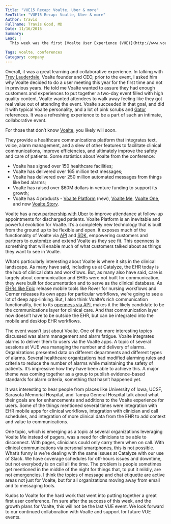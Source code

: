 ```yaml
---
Title: "VUE15 Recap: Voalte, Uber & more"
SeoTitle: "VUE15 Recap: Voalte, Uber & more"
Author: travis
Fullname: Travis Good, MD
Date: 11/16/2015
Summary: 
Lead: |
  This week was the first [Voalte User Experience (VUE)](http://www.voalte.com/vue15/) conference. Catalyze sponsored the event, which took place in Sarasota, FL, and moderated a panel on lessons learned in mobile health and the path forward. We were happy to be included in the event and to support it; we’re also very excited to be working with [Voalte](http://www.voalte.com/). 

Tags: voalte, conferences
Category: company
---
```

Overall, it was a great learning and collaborative experience. In talking with [Trey Lauderdale](http://www.voalte.com/about-us/trey-lauderdale/), Voalte founder and CEO, prior to the event, I asked him why Voalte decided to do a user meeting this year for the first time and not in previous years. He told me Voalte wanted to assure they had enough customers and experiences to put together a two-day event filled with high quality content. Voalte wanted attendees to walk away feeling like they got real value out of attending the event. Voalte succeeded in that goal, and did it with typical Voalte personality, and a lot of pink scrubs and [Gator](http://www.ufl.edu/) references. It was a refreshing experience to be a part of such an intimate, collaborative event.

For those that don’t know [Voalte](http://www.voalte.com/), you likely will soon. 

They provide a healthcare communications platform that integrates text, voice, alarm management, and a slew of other features to facilitate clinical communications, improve efficiencies, and ultimately improve the safety and care of patients. Some statistics about Voalte from the conference:

- Voalte has signed over 150 healthcare facilities;
- Voalte has delivered over 165 million text messages;
- Voalte has delivered over 250 million automated messages from things like bed alarms;
- Voalte has raised over $60M dollars in venture funding to support its growth;
- Voalte has 4 products - [Voalte Platform](http://www.voalte.com/platform/) (new), [Voalte Me](http://www.voalte.com/platform/collaboration/voalte-me/), [Voalte One](http://www.voalte.com/platform/collaboration/voalte-one/), and now [Voalte Story](http://www.kcentv.com/story/30510497/voalte-announces-story-insight-and-uber-initiative-to-expand-care-collaboration-offerings).

Voalte has a [new partnership with Uber](http://www.prnewswire.com/news-releases/voalte-uber-smh-unite-to-help-address-patient-transportation-challenges-300177760.html) to improve attendance at follow-up appointments for discharged patients. Voalte Platform is an inevitable and powerful evolution for Voalte. It’s a completely new technology that is built from the ground up to be flexible and open. It exposes much of the functionality of Voalte via [API](https://catalyze.io/blog/how-to-design-a-hipaa-compliant-healthcare-api) and [SDK](https://catalyze.io/blog/android-sdk-released), empowering customers and partners to customize and extend Voalte as they see fit. This openness is something that will enable much of what customers talked about as things they want to see in Voalte.

What’s particularly interesting about Voalte is where it sits in the clinical landscape. As many have said, including us at Catalyze, the EHR today is the hub of clinical data and workflows. But, as many also have said, care is largely about communication and EHRs were not built for communication, they were built for documentation and to serve as the clinical database. As [EHRs like Epic](https://catalyze.io/blog/integrating-with-epic-or-any-ehr) release mobile tools like Rover for nursing workflows and Cerner releases its own apps for particular workflows, we’re going to see a lot of deep app-linking. But, I also think Voalte’s rich communication functionality, tied to its [openness via API](https://catalyze.io/blog/open-apis-solve-lack-of-ehr-interoperability), makes it the likely candidate to be the communications layer for clinical care. And that communication layer now doesn’t have to be outside the EHR, but can be integrated into the mobile and desktop EHR workflows.

The event wasn’t just about Voalte. One of the more interesting topics discussed was alarm management and alarm fatigue. Voalte integrates alarms to deliver them to users via the Voalte apps. A topic of several sessions at VUE was managing the number and delivery of alarms. Organizations presented data on different departments and different types of alarms. Several healthcare organizations had modified alarming rules and criteria to reduce the number of alarms while maintaining the safety of patients. It’s impressive how they have been able to achieve this. A major theme was coming together as a group to publish evidence-based standards for alarm criteria, something that hasn’t happened yet.

It was interesting to hear people from places like University of Iowa, UCSF, Sarasota Memorial Hospital, and Tampa General Hospital talk about what their goals are for enhancements and additions to the Voalte experience for users. Some of the things mentioned several times were integration with EHR mobile apps for clinical workflows, integration with clinician and call schedules, and integration of more clinical data from the EHR to add context and value to communications.

One topic, which is emerging as a topic at several organizations leveraging Voalte Me instead of pagers, was a need for clinicians to be able to disconnect. With pages, clinicians could only carry them when on call. With clinical communications via personal smartphones, this is not possible. What’s funny is we’re dealing with the same issues at Catalyze with our use of Slack. We have coverage schedules for off-hours issues and downtime, but not everybody is on call all the time. The problem is people sometimes get mentioned in the middle of the night for things that, to put it mildly, are not emergencies. I think the topics of message and chat etiquette are active areas not just for Voalte, but for all organizations moving away from email and to messaging tools.

Kudos to Voalte for the hard work that went into putting together a great first user conference. I’m sure after the success of this week, and the growth plans for Voalte, this will not be the last VUE event. We look forward to our continued collaboration with Voalte and support for future VUE events.

